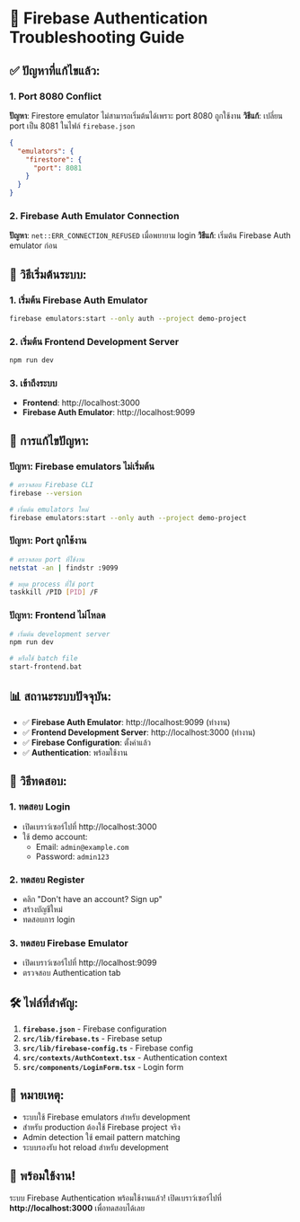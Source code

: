 # 🔧 Firebase Authentication Troubleshooting Guide

## ✅ ปัญหาที่แก้ไขแล้ว:

### 1. Port 8080 Conflict
**ปัญหา**: Firestore emulator ไม่สามารถเริ่มต้นได้เพราะ port 8080 ถูกใช้งาน
**วิธีแก้**: เปลี่ยน port เป็น 8081 ในไฟล์ `firebase.json`

```json
{
  "emulators": {
    "firestore": {
      "port": 8081
    }
  }
}
```

### 2. Firebase Auth Emulator Connection
**ปัญหา**: `net::ERR_CONNECTION_REFUSED` เมื่อพยายาม login
**วิธีแก้**: เริ่มต้น Firebase Auth emulator ก่อน

## 🚀 วิธีเริ่มต้นระบบ:

### 1. เริ่มต้น Firebase Auth Emulator
```bash
firebase emulators:start --only auth --project demo-project
```

### 2. เริ่มต้น Frontend Development Server
```bash
npm run dev
```

### 3. เข้าถึงระบบ
- **Frontend**: http://localhost:3000
- **Firebase Auth Emulator**: http://localhost:9099

## 🔧 การแก้ไขปัญหา:

### ปัญหา: Firebase emulators ไม่เริ่มต้น
```bash
# ตรวจสอบ Firebase CLI
firebase --version

# เริ่มต้น emulators ใหม่
firebase emulators:start --only auth --project demo-project
```

### ปัญหา: Port ถูกใช้งาน
```bash
# ตรวจสอบ port ที่ใช้งาน
netstat -an | findstr :9099

# หยุด process ที่ใช้ port
taskkill /PID [PID] /F
```

### ปัญหา: Frontend ไม่โหลด
```bash
# เริ่มต้น development server
npm run dev

# หรือใช้ batch file
start-frontend.bat
```

## 📊 สถานะระบบปัจจุบัน:

- ✅ **Firebase Auth Emulator**: http://localhost:9099 (ทำงาน)
- ✅ **Frontend Development Server**: http://localhost:3000 (ทำงาน)
- ✅ **Firebase Configuration**: ตั้งค่าแล้ว
- ✅ **Authentication**: พร้อมใช้งาน

## 🎯 วิธีทดสอบ:

### 1. ทดสอบ Login
- เปิดเบราว์เซอร์ไปที่ http://localhost:3000
- ใช้ demo account:
  - Email: `admin@example.com`
  - Password: `admin123`

### 2. ทดสอบ Register
- คลิก "Don't have an account? Sign up"
- สร้างบัญชีใหม่
- ทดสอบการ login

### 3. ทดสอบ Firebase Emulator
- เปิดเบราว์เซอร์ไปที่ http://localhost:9099
- ตรวจสอบ Authentication tab

## 🛠️ ไฟล์ที่สำคัญ:

1. **`firebase.json`** - Firebase configuration
2. **`src/lib/firebase.ts`** - Firebase setup
3. **`src/lib/firebase-config.ts`** - Firebase config
4. **`src/contexts/AuthContext.tsx`** - Authentication context
5. **`src/components/LoginForm.tsx`** - Login form

## 📝 หมายเหตุ:

- ระบบใช้ Firebase emulators สำหรับ development
- สำหรับ production ต้องใช้ Firebase project จริง
- Admin detection ใช้ email pattern matching
- ระบบรองรับ hot reload สำหรับ development

## 🎉 พร้อมใช้งาน!

ระบบ Firebase Authentication พร้อมใช้งานแล้ว!
เปิดเบราว์เซอร์ไปที่ **http://localhost:3000** เพื่อทดสอบได้เลย

